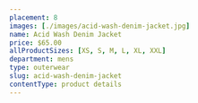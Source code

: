 ```yaml
---
placement: 8
images: [./images/acid-wash-denim-jacket.jpg]
name: Acid Wash Denim Jacket
price: $65.00
allProductSizes: [XS, S, M, L, XL, XXL]
department: mens
type: outerwear
slug: acid-wash-denim-jacket
contentType: product details
---
```

